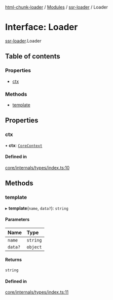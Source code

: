 [html-chunk-loader](../README.md) / [Modules](../modules.md) / [ssr-loader](../modules/ssr_loader.md) / Loader

# Interface: Loader

[ssr-loader](../modules/ssr_loader.md).Loader

## Table of contents

### Properties

- [ctx](ssr_loader.Loader.md#ctx)

### Methods

- [template](ssr_loader.Loader.md#template)

## Properties

### ctx

• **ctx**: [`CoreContext`](../modules/ssr_loader.md#corecontext)

#### Defined in

[core/internals/types/index.ts:10](https://github.com/abschill/html-chunk-loader/blob/017ce62/lib/core/internals/types/index.ts#L10)

## Methods

### template

▸ **template**(`name`, `data?`): `string`

#### Parameters

| Name | Type |
| :------ | :------ |
| `name` | `string` |
| `data?` | `object` |

#### Returns

`string`

#### Defined in

[core/internals/types/index.ts:11](https://github.com/abschill/html-chunk-loader/blob/017ce62/lib/core/internals/types/index.ts#L11)
